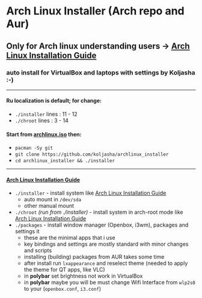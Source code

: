 # Arch Linux Installer (Arch repo and Aur)

## Only for Arch linux understanding users -> [Arch Linux Installation Guide](https://wiki.archlinux.org/index.php/Installation_guide)
### auto install for VirtualBox and laptops with settings by Koljasha :-)

***
#### Ru localization is default; for change:
* `./installer` lines : 11 - 12
* `./chroot`    lines : 3 - 14

#### Start from [archlinux.iso](https://archlinux.org/download/) then:
* `pacman -Sy git`
* `git clone https://github.com/koljasha/archlinux_installer`
* `cd archlinux_installer && ./installer`

***
#### [Arch Linux Installation Guide](https://wiki.archlinux.org/index.php/Installation_guide)

* `./installer` - install system like [Arch Linux Installation Guide](https://wiki.archlinux.org/index.php/Installation_guide)
    * auto mount in `/dev/sda`
    * other manual mount
* `./chroot` *(run from ./installer)* - install system in arch-root mode like [Arch Linux Installation Guide](https://wiki.archlinux.org/index.php/Installation_guide#Chroot)
* `./packages` - install window manager (Openbox, i3wm), packages and settings it
    * these are the minimal apps that i use
    * key bindings and settings are mostly standard with minor changes and scripts
    * installing (building) packages from AUR takes some time
    * after install run `lxappearance` and reselect theme (needed to apply the theme for QT apps, like VLC)
    * in **polybar** set brightness not work in VirtualBox
    * in **polybar** maybe you will be must change Wifi Interface from `wlp2s0` to your (`openbox.conf`, `i3.conf`)

